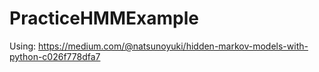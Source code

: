 # PracticeHMMExample
Using: https://medium.com/@natsunoyuki/hidden-markov-models-with-python-c026f778dfa7
